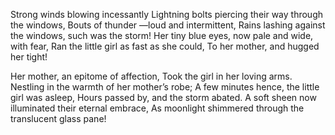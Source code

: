 Strong winds blowing incessantly
Lightning bolts piercing their way through the windows,
Bouts of thunder —loud and intermittent,
Rains lashing against the windows, such was the storm!
Her tiny blue eyes, now pale and wide, with fear,
Ran the little girl as fast as she could,
To her mother, and hugged her tight!


Her mother, an epitome of affection,
Took the girl in her loving arms.
Nestling in the warmth of her mother’s robe;
A few minutes hence, the little girl was asleep,
Hours passed by, and the storm abated.
A soft sheen now illuminated their eternal embrace,
As moonlight shimmered through the translucent glass pane!


